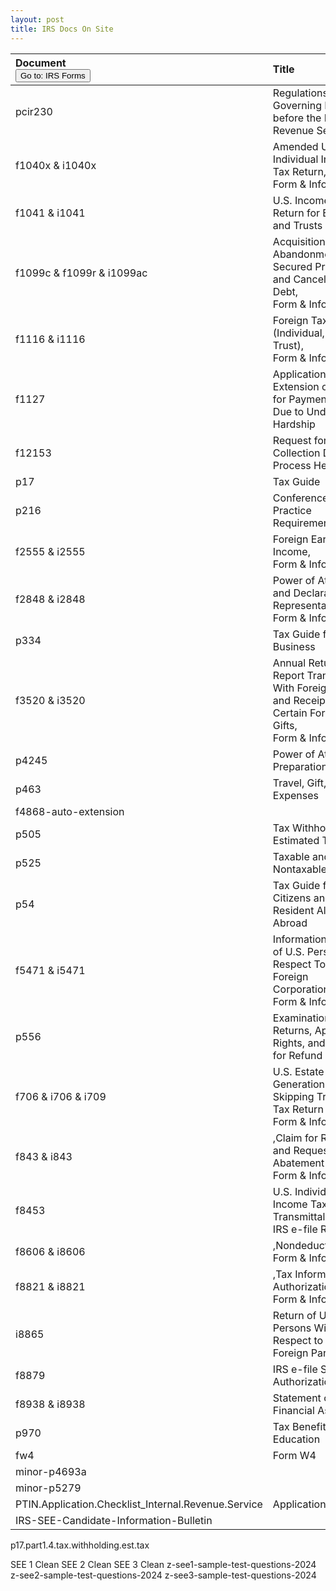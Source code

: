 ```yaml
---
layout: post
title: IRS Docs On Site
--- 
```


<script>
    function button1() { window.open("https://www.irs.gov/forms-pubs"); }
</script>

|Document <br><button onclick="button1()">Go to: IRS Forms</button>|Title|
|:-|:-|
| pcir230 | Regulations Governing Practice before the Internal Revenue Service|
| f1040x & i1040x | Amended U.S. Individual Income Tax Return, <br>Form & Info|
| f1041 & i1041 | U.S. Income Tax Return for Estates and Trusts|
| f1099c & f1099r & i1099ac | Acquisition or Abandonment of Secured Property and Cancellation of Debt,<br>Form & Info|
| f1116 & i1116 | Foreign Tax Credit (Individual, Estate, or Trust), <br>Form & Info|
| f1127 | Application for Extension of Time for Payment of Tax Due to Undue Hardship|
| f12153 | Request for Collection Due Process Hearing|
| p17 | Tax Guide|
| p216 | Conference and Practice Requirements|
| f2555 & i2555 | Foreign Earned Income, <br>Form & Info|
| f2848 & i2848  | Power of Attorney and Declaration of Representative, <br>Form & Info|
| p334 | Tax Guide for Small Business|
| f3520 & i3520 | Annual Return To Report Transactions With Foreign Trusts and Receipt of Certain Foreign Gifts, <br>Form & Info|
| p4245 | Power of Attorney Preparation Guide |
| p463 | Travel, Gift, and Car Expenses|
| f4868-auto-extension||
| p505 | Tax Withholding and Estimated Tax|
| p525 | Taxable and Nontaxable Income |
| p54 | Tax Guide for U.S. Citizens and Resident Aliens Abroad |
| f5471 & i5471| Information Return of U.S. Persons With Respect To Certain Foreign Corporations , <br>Form & Info|
| p556 | Examination of Returns, Appeal Rights, and Claims for Refund |
| f706 & i706 & i709| U.S. Estate (and Generation-Skipping Transfer) Tax Return , <br>Form & Info|
| f843 & i843| ,Claim for Refund and Request for Abatement  <br>Form & Info|
| f8453| U.S. Individual Income Tax Transmittal for an IRS e-file Return |
| f8606 & i8606| ,Nondeductible IRAs  <br>Form & Info|
| f8821 & i8821| ,Tax Information Authorization  <br>Form & Info|
| i8865| Return of U.S. Persons With Respect to Certain Foreign Partnerships |
| f8879| IRS e-file Signature Authorization |
| f8938 & i8938| Statement of Foreign Financial Assets |
| p970 | Tax Benefits for Education |
| fw4| Form W4|
| minor-p4693a| |
| minor-p5279| |
| PTIN.Application.Checklist_Internal.Revenue.Service| Application.Checklist|
| IRS-SEE-Candidate-Information-Bulletin||

p17.part1.4.tax.withholding.est.tax

SEE 1 Clean
SEE 2 Clean
SEE 3 Clean
z-see1-sample-test-questions-2024
z-see2-sample-test-questions-2024
z-see3-sample-test-questions-2024
